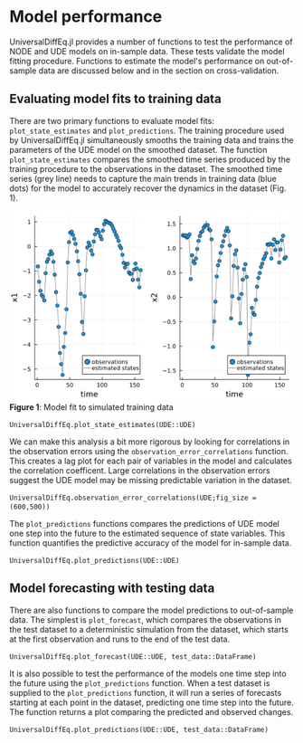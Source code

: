 # Model performance

UniversalDiffEq.jl provides a number of functions to test the performance of NODE and UDE models on in-sample data. These tests validate the model fitting procedure. Functions to estimate the model's performance on out-of-sample data are discussed below and in the section on cross-validation.

## Evaluating model fits to training data

There are two primary functions to evaluate model fits: `plot_state_estimates` and `plot_predictions`. The training procedure used by UniversalDiffEq.jl simultaneously smooths the training data and trains the parameters of the UDE model on the smoothed dataset. The function `plot_state_estimates` compares the smoothed time series produced by the training procedure to the observations in the dataset. The smoothed time series (grey line) needs to capture the main trends in training data (blue dots) for the model to accurately recover the dynamics in the dataset (Fig. 1).

![Model fit to simulated training data](figures/regime_changes_state_estimates.png)
**Figure 1**: Model fit to simulated training data

```@docs; canonical=false
UniversalDiffEq.plot_state_estimates(UDE::UDE)
```

We can make this analysis a bit more rigorous by looking for correlations in the observation errors using the `observation_error_correlations` function. This creates a lag plot for each pair of variables in the model and calculates the correlation coefficent. Large correlations in the observation errors suggest the UDE model may be missing predictable variation in the dataset.

```@docs; canonical=false
UniversalDiffEq.observation_error_correlations(UDE;fig_size = (600,500))
```

The `plot_predictions`  functions compares the predictions of UDE model one step into the future to the estimated sequence of state variables. This function quantifies the predictive accuracy of the model for in-sample data.

```@docs; canonical=false
UniversalDiffEq.plot_predictions(UDE::UDE)
```

## Model forecasting with testing data

There are also functions to compare the model predictions to out-of-sample data. The simplest is `plot_forecast`, which compares the observations in the test dataset to a deterministic simulation from the dataset, which starts at the first observation and runs to the end of the test data.

```@docs; canonical=false
UniversalDiffEq.plot_forecast(UDE::UDE, test_data::DataFrame)
```

It is also possible to test the performance of the models one time step into the future using the `plot_predictions` function. When a test dataset is supplied to the `plot_predictions` function, it will run a series of forecasts starting at each point in the dataset, predicting one time step into the future. The function returns a plot comparing the predicted and observed changes.

```@docs; canonical=false
UniversalDiffEq.plot_predictions(UDE::UDE, test_data::DataFrame)
```
